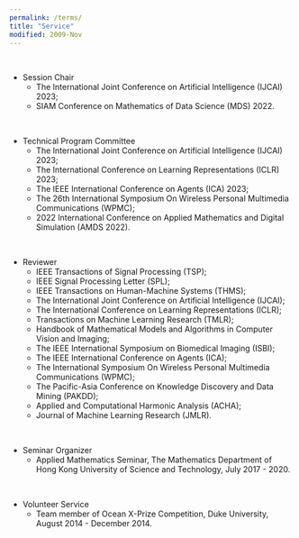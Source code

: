 ```yaml
---
permalink: /terms/
title: "Service"
modified: 2009-Nov
---
```

<br>

* Session Chair
  - The International Joint Conference on Artificial Intelligence (IJCAI) 2023;
  - SIAM Conference on Mathematics of Data Science (MDS) 2022.

<br>

* Technical Program Committee
  - The International Joint Conference on Artificial Intelligence (IJCAI) 2023;
  - The International Conference on Learning Representations (ICLR) 2023;
  - The IEEE International Conference on Agents (ICA) 2023;
  - The 26th International Symposium On Wireless Personal Multimedia Communications (WPMC); 
  - 2022 International Conference on Applied Mathematics and Digital Simulation (AMDS 2022).


<br>

* Reviewer   
  - IEEE Transactions of Signal Processing (TSP);
  - IEEE Signal Processing Letter (SPL); 
  - IEEE Transactions on Human-Machine Systems (THMS);
  - The International Joint Conference on Artificial Intelligence (IJCAI);
  - The International Conference on Learning Representations (ICLR);
  - Transactions on Machine Learning Research (TMLR);
  - Handbook of Mathematical Models and Algorithms in Computer Vision and Imaging;
  - The IEEE International Symposium on Biomedical Imaging (ISBI); 
  - The IEEE International Conference on Agents (ICA);
  - The International Symposium On Wireless Personal Multimedia Communications (WPMC);
  - The Pacific-Asia Conference on Knowledge Discovery and Data Mining (PAKDD); 
  - Applied and Computational Harmonic Analysis (ACHA); 
  - Journal of Machine Learning Research (JMLR).

<br>

* Seminar Organizer
  - Applied Mathematics Seminar, The Mathematics Department of Hong Kong University of Science and Technology, July 2017 - 2020.

<br>

* Volunteer Service 
  - Team member of Ocean X-Prize Competition, Duke University, August 2014 - December 2014. 


